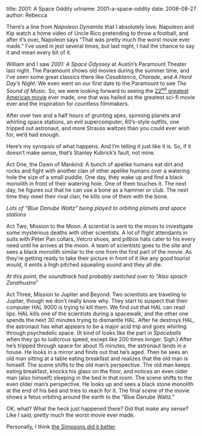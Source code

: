 title: 2001: A Space Oddity
urlname: 2001-a-space-oddity
date: 2008-08-27
author: Rebecca

There&#x02bc;s a line from _Napoleon Dynamite_ that I absolutely love. Napoleon
and Kip watch a home video of Uncle Rico pretending to throw a football, and
after it&#x02bc;s over, Napoleon says &ldquo;That was pretty much the worst
movie ever made.&rdquo; I&#x02bc;ve used in jest several times, but last night,
I had the chance to say it and mean every bit of it.

William and I saw _2001: A Space Odyssey_ at Austin&#x02bc;s Paramount Theater
last night. The Paramount shows old movies during the summer time, and
I&#x02bc;ve seen some great classics there like _Casablanca_, _Charade_, and _A
Hard Day&#x02bc;s Night_. We even went on our first date to the Paramount to see
_The Sound of Music_. So, we were looking forward to seeing the
[22<sup>nd</sup> greatest American movie][a] ever made, one that was hailed as
the greatest sci-fi movie ever and the inspiration for countless filmmakers.

After over two and a half hours of grunting apes, spinning planets and whirling
space stations, an evil supercomputer, 60&#x02bc;s-style outfits, one tripped
out astronaut, and more Strauss waltzes than you could ever wish for,
we&#x02bc;d had enough.

Here&#x02bc;s my synopsis of what happens. And I&#x02bc;m telling it just like
it is. So, if it doesn&#x02bc;t make sense, that&#x02bc;s Stanley
Kubrick&#x02bc;s fault, not mine.

Act One, the Dawn of Mankind: A bunch of apelike humans eat dirt and rocks and
fight with another clan of other apelike humans over a watering hole the size of
a small puddle. One day, they wake up and find a black monolith in front of
their watering hole. One of them touches it. The next day, he figures out that
he can use a bone as a hammer or club. The next time they meet their rival clan,
he kills one of them with the bone.

*Lots of &ldquo;Blue Danube Waltz&rdquo; being played to orbiting planets and
space stations*

Act Two, Mission to the Moon: A scientist is sent to the moon to investigate
some mysterious deaths with other scientists. A lot of flight attendants in
suits with Peter Pan collars, Velcro shoes, and pillbox hats cater to his every
need until he arrives at the moon. A team of scientists goes to the site and
sees a black monolith similar to the one from the first part of the movie. As
they&#x02bc;re getting ready to take their picture in front of it like any good
tourist would, it emits a high pitched squealing sound and they all die.

*At this point, the soundtrack had probably switched over to &ldquo;Also sprach
Zarathustra&rdquo;*

Act Three, Mission to Jupiter and Beyond: Two scientists are traveling to
Jupiter, though we don&#x02bc;t really know why. They start to suspect that
their computer HAL 9000 is trying to kill them. We find out that HAL can read
lips. HAL kills one of the scientists during a spacewalk, and the other one
spends the next 30 minutes trying to dismantle HAL. After he destroys HAL, the
astronaut has what appears to be a major acid trip and goes whirling through
psychedelic space. (It kind of looks like the part in _Spaceballs_ when they go
to ludicrous speed, except like 200 times longer. Sigh.) After he&#x02bc;s
tripped through space for about 15 minutes, the astronaut lands in a house. He
looks in a mirror and finds out that he&#x02bc;s aged. Then he sees an old man
sitting at a table eating breakfast and realizes that the old man is himself.
The scene shifts to the old man&#x02bc;s perspective. The old man keeps eating
breakfast, knocks his glass on the floor, and notices an even older man (also
himself) sleeping in the bed in that room. The scene shifts to the even older
man&#x02bc;s perspective. He looks up and sees a black stone monolith at the end
of his bed and tries to reach for it. The final scene of the movie shows a fetus
orbiting around the earth to the &ldquo;Blue Danube Waltz.&rdquo;

OK, what? What the heck just happened there? Did that make any sense? Like I
said, pretty much the worst movie ever made.

Personally, I think [the Simpsons did it better][b].

[a]: https://en.wikipedia.org/wiki/AFI%27s_100_Years...100_Movies
[b]: https://www.youtube.com/watch?v=TadhoyYvKpA

